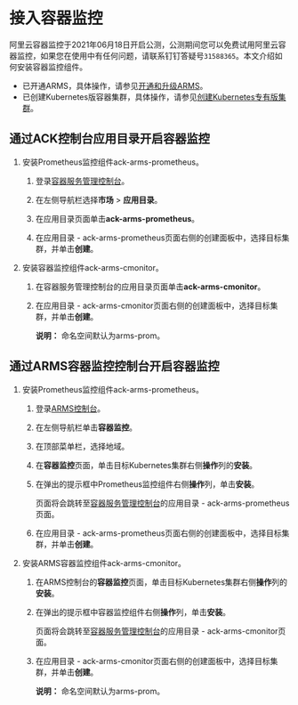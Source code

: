 # 接入容器监控

阿里云容器监控于2021年06月18日开启公测，公测期间您可以免费试用阿里云容器监控，如果您在使用中有任何问题，请联系钉钉答疑号`31588365`。本文介绍如何安装容器监控组件。

-   已开通ARMS，具体操作，请参见[开通和升级ARMS](/cn.zh-CN/快速入门/开通和升级ARMS.md)。
-   已创建Kubernetes版容器集群，具体操作，请参见[创建Kubernetes专有版集群](/cn.zh-CN/Kubernetes集群用户指南/集群/创建集群/创建Kubernetes专有版集群.md)。

## 通过ACK控制台应用目录开启容器监控

1.  安装Prometheus监控组件ack-arms-prometheus。

    1.  登录[容器服务管理控制台](https://cs.console.aliyun.com)。

    2.  在左侧导航栏选择**市场** \> **应用目录**。

    3.  在应用目录页面单击**ack-arms-prometheus**。

    4.  在应用目录 - ack-arms-prometheus页面右侧的创建面板中，选择目标集群，并单击**创建**。

2.  安装容器监控组件ack-arms-cmonitor。

    1.  在容器服务管理控制台的应用目录页面单击**ack-arms-cmonitor**。

    2.  在应用目录 - ack-arms-cmonitor页面右侧的创建面板中，选择目标集群，并单击**创建**。

        **说明：** 命名空间默认为arms-prom。


## 通过ARMS容器监控控制台开启容器监控

1.  安装Prometheus监控组件ack-arms-prometheus。

    1.  登录[ARMS控制台](https://arms.console.aliyun.com/#/home)。

    2.  在左侧导航栏单击**容器监控**。

    3.  在顶部菜单栏，选择地域。

    4.  在**容器监控**页面，单击目标Kubernetes集群右侧**操作**列的**安装**。

    5.  在弹出的提示框中Prometheus监控组件右侧**操作**列，单击**安装**。

        页面将会跳转至[容器服务管理控制台](https://cs.console.aliyun.com)的应用目录 - ack-arms-prometheus页面。

    6.  在应用目录 - ack-arms-prometheus页面右侧的创建面板中，选择目标集群，并单击**创建**。

2.  安装ARMS容器监控组件ack-arms-cmonitor。

    1.  在ARMS控制台的**容器监控**页面，单击目标Kubernetes集群右侧**操作**列的**安装**。

    2.  在弹出的提示框中容器监控组件右侧**操作**列，单击**安装**。

        页面将会跳转至[容器服务管理控制台](https://cs.console.aliyun.com)的应用目录 - ack-arms-cmonitor页面。

    3.  在应用目录 - ack-arms-cmonitor页面右侧的创建面板中，选择目标集群，并单击**创建**。

        **说明：** 命名空间默认为arms-prom。


